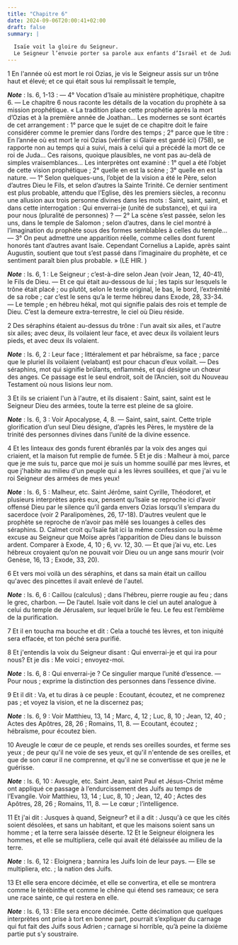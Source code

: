 ```yaml
---
title: "Chapitre 6"
date: 2024-09-06T20:00:41+02:00
draft: false
summary: |
  
  Isaïe voit la gloire du Seigneur.
  Le Seigneur l’envoie porter sa parole aux enfants d’Israël et de Juda ; il lui annonce leur endurcissement, et les différentes révolutions qu’ils doivent éprouver.
---
```



1 En l'année où est mort le roi Ozias, je vis le Seigneur assis sur un trône haut et élevé; et ce qui était sous lui remplissait le temple,

***Note*** :  Is. 6, 1-13 : ― 4° Vocation d’Isaïe au ministère prophétique, chapitre 6. ― Le chapitre 6 nous raconte les détails de la vocation du prophète à sa mission prophétique. « La tradition place cette prophétie après la mort d’Ozias et à la première année de Joathan… Les modernes se sont écartés de cet arrangement : 1° parce que le sujet de ce chapitre doit le faire considérer comme le premier dans l’ordre des temps ; 2° parce que le titre : En l’année où est mort le roi Ozias (vérifier si Glaire est gardé ici) (758), se rapporte non au temps qui a suivi, mais à celui qui a précédé la mort de ce roi de Juda… Ces raisons, quoique plausibles, ne vont pas au-delà de simples vraisemblances… Les interprètes ont examiné : 1° quel a été l’objet de cette vision prophétique ; 2° quelle en est la scène ; 3° quelle en est la nature. ― 1° Selon quelques-uns, l’objet de la vision a été le Père, selon d’autres Dieu le Fils, et selon d’autres la Sainte Trinité. Ce dernier sentiment est plus probable, attendu que l’Eglise,
dès les premiers siècles, a reconnu une allusion aux trois personne divines dans les mots : Saint, saint, saint, et dans cette interrogation : Qui enverrai-je (unité de substance), et qui ira pour nous (pluralité de personnes) ? ― 2° La scène s’est passée, selon les uns, dans le temple de Salomon ; selon d’autres, dans le ciel montré à l’imagination du prophète sous des formes semblables à celles du temple… ― 3° On peut admettre une apparition réelle, comme celles dont furent honorés tant d’autres avant Isaïe. Cependant Cornelius a Lapide, après saint Augustin, soutient que tout s’est passé dans l’imaginaire du prophète, et ce sentiment paraît bien plus probable. » (LE HIR. )

***Note*** :  Is. 6, 1 : Le Seigneur ; c’est-à-dire selon Jean (voir Jean, 12, 40-41), le Fils de Dieu. ― Et ce qui était au-dessous de lui ; les tapis sur lesquels le trône était placé ; ou plutôt, selon le texte original, le bas, le bord, l’extrémité de sa robe ; car c’est le sens qu’a le terme hébreu dans Exode, 28, 33-34. ― Le temple ; en hébreu hékal, mot qui signifie palais des rois et temple de Dieu. C’est la demeure extra-terrestre, le ciel où Dieu réside.

2 Des séraphins étaient au-dessus du trône : l'un avait six ailes, et l'autre six ailes; avec deux, ils voilaient leur face, et avec deux ils voilaient leurs pieds, et avec deux ils volaient.

***Note*** :  Is. 6, 2 : Leur face ; littéralement et par hébraïsme, sa face ; parce que le pluriel ils voilaient (velabant) est pour chacun d’eux voilait. ― Des séraphins, mot qui signifie brûlants, enflammés, et qui désigne un chœur des anges. Ce passage est le seul endroit, soit de l’Ancien, soit du Nouveau Testament où nous lisions leur nom.

3 Et ils se criaient l'un à l'autre, et ils disaient : Saint, saint, saint est le Seigneur Dieu des armées, toute la terre est pleine de sa gloire.

***Note*** :  Is. 6, 3 : Voir Apocalypse, 4, 8. ― Saint, saint, saint. Cette triple glorification d’un seul Dieu désigne, d’après les Pères, le mystère de la trinité des personnes divines dans l’unité de la divine essence.


4 Et les linteaux des gonds furent ébranlés par la voix des anges qui criaient, et la maison fut remplie de fumée. 5 Et je dis : Malheur à moi, parce que je me suis tu, parce que moi je suis un homme souillé par mes lèvres, et que j'habite au milieu d'un peuple qui a les lèvres souillées, et que j'ai vu le roi Seigneur des armées de mes yeux!

***Note*** :  Is. 6, 5 : Malheur, etc. Saint Jérôme, saint Cyrille, Théodoret, et plusieurs interprètes après eux, pensent qu’Isaïe se reproche ici d’avoir offensé Dieu par le silence qu’il garda envers Ozias lorsqu’il s’empara du sacerdoce (voir 2 Paralipomènes, 26, 17-18). D’autres veulent que le prophète se reproche de n’avoir pas mêlé ses louanges à celles des séraphins. D. Calmet croit qu’Isaïe fait ici la même confession ou la même excuse au Seigneur que Moïse après l’apparition de Dieu dans le buisson ardent. Comparer à Exode, 4, 10 ; 6, vv. 12, 30. ― Et que j’ai vu, etc. Les hébreux croyaient qu’on ne pouvait voir Dieu ou un ange sans mourir (voir Genèse, 16, 13 ; Exode, 33, 20).


6 Et vers moi voilà un des séraphins, et dans sa main était un caillou qu'avec des pincettes il avait enlevé de l'autel.

***Note*** :  Is. 6, 6 : Caillou (calculus) ; dans l’hébreu, pierre rougie au feu ; dans le grec, charbon. ― De l’autel. Isaïe voit dans le ciel un autel analogue à celui du temple de Jérusalem, sur lequel brûle le feu. Le feu est l’emblème de la purification.

7 Et il en toucha ma bouche et dit : Cela a touché tes lèvres, et ton iniquité sera effacée, et ton péché sera purifié.


8 Et j'entendis la voix du Seigneur disant : Qui enverrai-je et qui ira pour nous? Et je dis : Me voici ; envoyez-moi.

***Note*** :  Is. 6, 8 : Qui enverrai-je ? Ce singulier marque l’unité d’essence. ― Pour nous ; exprime la distinction des personnes dans l’essence divine.

9 Et il dit : Va, et tu diras à ce peuple : Ecoutant, écoutez, et ne comprenez pas ; et voyez la vision, et ne la discernez pas;

***Note*** :  Is. 6, 9 : Voir Matthieu, 13, 14 ; Marc, 4, 12 ; Luc, 8, 10 ; Jean, 12, 40 ; Actes des Apôtres, 28, 26 ; Romains, 11, 8. ― Ecoutant, écoutez ; hébraïsme, pour écoutez bien.

10 Aveugle le cœur de ce peuple, et rends ses oreilles sourdes, et ferme ses yeux ; de peur qu'il ne voie de ses yeux, et qu'il n'entende de ses oreilles, et que de son cœur il ne comprenne, et qu'il ne se convertisse et que je ne le guérisse.

***Note*** :  Is. 6, 10 : Aveugle, etc. Saint Jean, saint Paul et Jésus-Christ même ont appliqué ce passage à l’endurcissement des Juifs au temps de l’Evangile. Voir Matthieu, 13, 14 ; Luc, 8, 10 ; Jean, 12, 40 ; Actes des Apôtres, 28, 26 ; Romains, 11, 8. ― Le cœur ; l’intelligence.

11 Et j'ai dit : Jusques à quand, Seigneur? et il a dit : Jusqu'à ce que les cités soient désolées, et sans un habitant, et que les maisons soient sans un homme ; et la terre sera laissée déserte. 12 Et le Seigneur éloignera les hommes, et elle se multipliera, celle qui avait été délaissée au milieu de la terre.

***Note*** :  Is. 6, 12 : Eloignera ; bannira les Juifs loin de leur pays. ― Elle se multipliera, etc. ; la nation des Juifs.

13 Et elle sera encore décimée, et elle se convertira, et elle se montrera comme le térébinthe et comme le chêne qui étend ses rameaux; ce sera une race sainte, ce qui restera en elle.

***Note*** :  Is. 6, 13 : Elle sera encore décimée. Cette décimation que quelques interprètes ont prise à tort en bonne part, pourrait s’expliquer du carnage qui fut fait des Juifs sous Adrien ; carnage si horrible, qu’à peine la dixième partie put s’y soustraire.

